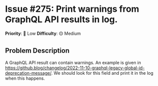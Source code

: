 # Issue #275: Print warnings from GraphQL API results in log.

**Priority**: 🚀 Low
**Difficulty**: 🟡 Medium

## Problem Description

A GraphQL API result can contain warnings. An example is given in https://github.blog/changelog/2022-11-10-graphql-legacy-global-id-deprecation-message/. We should look for this field and print it in the log when this happens.
